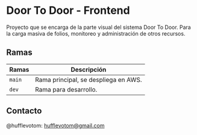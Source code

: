 # Door To Door - Frontend

Proyecto que se encarga de la parte visual del sistema Door To Door. Para la carga masiva de folios, monitoreo y administración de otros recursos.

## Ramas

| Ramas  | Descripción                          |
| ------ | ------------------------------------ |
| `main` | Rama principal, se despliega en AWS. |
| `dev`  | Rama para desarrollo.                |

## Contacto

@hufflevotom: hufflevotom@gmail.com
